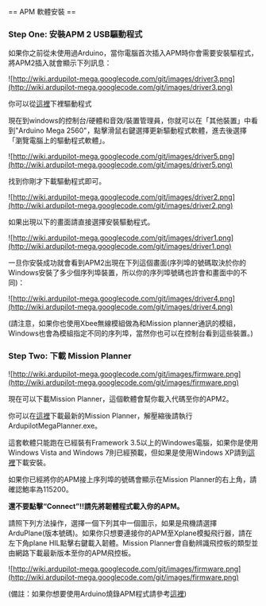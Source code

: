 ﻿== APM 軟體安裝 ==

### Step One: 安裝APM 2 USB驅動程式 ###

如果你之前從未使用過Arduino，當你電腦首次插入APM時你會需要安裝驅程式，將APM2插入就會顯示下列訊息：

![http://wiki.ardupilot-mega.googlecode.com/git/images/driver3.png](http://wiki.ardupilot-mega.googlecode.com/git/images/driver3.png)

你可以從[這裡](http://code.google.com/p/ardupilot-mega/downloads/detail?name=Arduino%20MEGA%202560.inf&can=2&q=)下裡驅動程式

現在到windows的控制台/硬體和音效/裝置管理員，你就可以在「其他裝置」中看到"Arduino Mega 2560"，點擊滑鼠右鍵選擇更新驅動程式軟體，進去後選擇「瀏覽電腦上的驅動程式軟體」。

![http://wiki.ardupilot-mega.googlecode.com/git/images/driver5.png](http://wiki.ardupilot-mega.googlecode.com/git/images/driver5.png)

找到你剛才下載驅動程式即可。

![http://wiki.ardupilot-mega.googlecode.com/git/images/driver2.png](http://wiki.ardupilot-mega.googlecode.com/git/images/driver2.png)

如果出現以下的畫面請直接選擇安裝驅動程式。

![http://wiki.ardupilot-mega.googlecode.com/git/images/driver1.png](http://wiki.ardupilot-mega.googlecode.com/git/images/driver1.png)

一旦你安裝成功就會看到APM2出現在下列這個畫面(序列埠的號碼取決於你的Windows安裝了多少個序列埠裝置，所以你的序列埠號碼也許會和畫面中的不同)：

![http://wiki.ardupilot-mega.googlecode.com/git/images/driver4.png](http://wiki.ardupilot-mega.googlecode.com/git/images/driver4.png)


(請注意，如果你也使用Xbee無線模組做為和Mission planner通訊的模組，Windows也會為模組指定不同的序列埠，當然你也可以在控制台看到這些裝置。)


### Step Two: 下載 Mission Planner ###

![http://wiki.ardupilot-mega.googlecode.com/git/images/firmware.png](http://wiki.ardupilot-mega.googlecode.com/git/images/firmware.png)

現在可以下載Mission Planner，這個軟體會幫你載入代碼至你的APM2。

你可以在[這裡](http://code.google.com/p/ardupilot-mega-tw/downloads/list)下載最新的Mission Planner，解壓縮後請執行ArdupilotMegaPlanner.exe。

這套軟體只能跑在已經裝有Framework 3.5以上的Windowes電腦，如果你是使用Windows Vista and Windows 7則已經預載，但如果是使用Windows XP請到[這裡](http://www.microsoft.com/net/download.aspx)下載安裝。

如果你已經將你的APM接上序列埠的號碼會顯示在Mission Planner的右上角，請確認鮑率為115200。

**還不要點擊“Connect”!!請先將韌體程式載入你的APM。**

請照下列方法操作，選擇一個下列其中一個圖示，如果是飛機請選擇ArduPlane(版本號碼)。如果你只想要連接你的APM至Xplane模擬飛行器，請在左下角plane HIL點擊右鍵載入韌體。Mission Planner會自動辨識飛控板的類型並由網路下載最新版本至你的APM飛控板。

![http://wiki.ardupilot-mega.googlecode.com/git/images/firmware.png](http://wiki.ardupilot-mega.googlecode.com/git/images/firmware.png)

(備註：如果你想要使用Arduino燒錄APM程式請參考[這裡](http://code.google.com/p/ardupilot-mega/wiki/Code))